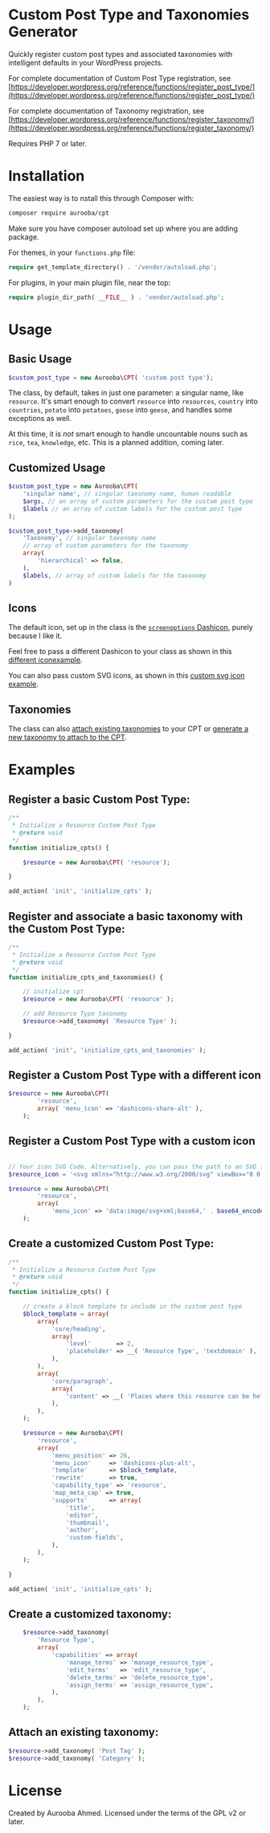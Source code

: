 # Custom Post Type and Taxonomies Generator

Quickly register custom post types and associated taxonomies with intelligent defaults in your WordPress projects.

For complete documentation of Custom Post Type registration, see [https://developer.wordpress.org/reference/functions/register_post_type/](https://developer.wordpress.org/reference/functions/register_post_type/)

For complete documentation of Taxonomy registration, see [https://developer.wordpress.org/reference/functions/register_taxonomy/](https://developer.wordpress.org/reference/functions/register_taxonomy/)

Requires PHP 7 or later.

# Installation

The easiest way is to nstall this through Composer with:

```bash
composer require aurooba/cpt
```

Make sure you have composer autoload set up where you are adding package.

For themes, in your `functions.php` file:

```php
require get_template_directory() . '/vendor/autoload.php';
```

For plugins, in your main plugin file, near the top:

```php
require plugin_dir_path( __FILE__ ) . 'vendor/autoload.php';
```

# Usage

## Basic Usage

```php
$custom_post_type = new Aurooba\CPT( 'custom post type');
```

The class, by default, takes in just one parameter: a singular name, like `resource`. It's smart enough to convert `resource` into `resources`, `country` into `countries`, `potato` into `potatoes`, `goose` into `geese`, and handles some exceptions as well.

At this time, it is _not_ smart enough to handle uncountable nouns such as `rice`, `tea`, `knowledge`, etc. This is a planned addition, coming later.

## Customized Usage

```php
$custom_post_type = new Aurooba\CPT(
	'singular name', // singular taxonomy name, human readable
	$args, // an array of custom parameters for the custom post type
	$labels // an array of custom labels for the custom post type
);

$custom_post_type->add_taxonomy(
	'Taxonomy', // singular taxonomy name
	// array of custom parameters for the taxonomy
	array(
		'hierarchical' => false,
	),
	$labels, // array of custom labels for the taxonomy
)
```

## Icons

The default icon, set up in the class is the [`screenoptions` Dashicon](https://developer.wordpress.org/resource/dashicons/#screenoptions), purely because I like it.

Feel free to pass a different Dashicon to your class as shown in this [different iconexample](#Register-a-custom-post-type-with-a-different-icon).

You can also pass custom SVG icons, as shown in this [custom svg icon example](#Register-a-custom-post-type-with-a-custom-icon).

## Taxonomies

The class can also [attach existing taxonomies](#Attach-an-existing-taxonomy) to your CPT or [generate a new taxonomy to attach to the CPT](#Register-and-associate-a-basic-taxonomy-with-the-Custom-Post-Type).

# Examples

## Register a basic Custom Post Type:

```php
/**
 * Initialize a Resource Custom Post Type
 * @return void
 */
function initialize_cpts() {

	$resource = new Aurooba\CPT( 'resource');

}

add_action( 'init', 'initialize_cpts' );
```

## Register and associate a basic taxonomy with the Custom Post Type:

```php
/**
 * Initialize a Resource Custom Post Type
 * @return void
 */
function initialize_cpts_and_taxonomies() {

	// initialize cpt
	$resource = new Aurooba\CPT( 'resource' );

	// add Resource Type taxonomy
	$resource->add_taxonomy( 'Resource Type' );

}

add_action( 'init', 'initialize_cpts_and_taxonomies' );
```

## Register a Custom Post Type with a different icon

```php
$resource = new Aurooba\CPT(
		'resource',
		array( 'menu_icon' => 'dashicons-share-alt' ),
	);
```

## Register a Custom Post Type with a custom icon

```php

// Your icon SVG Code. Alternatively, you can pass the path to an SVG file.
$resource_icon = '<svg xmlns="http://www.w3.org/2000/svg" viewBox="0 0 640 512"><path fill="#ffffff" d="M608 0H160c-17.67 0-32 13.13-32 29.33V112h48V48h48v64h48V48h224v304h112c17.67 0 32-13.13 32-29.33V29.33C640 13.13 625.67 0 608 0zm-16 304h-48v-56h48zm0-104h-48v-48h48zm0-96h-48V48h48zM128 320a32 32 0 1 0-32-32 32 32 0 0 0 32 32zm288-160H32a32 32 0 0 0-32 32v288a32 32 0 0 0 32 32h384a32 32 0 0 0 32-32V192a32 32 0 0 0-32-32zm-16 240L299.31 299.31a16 16 0 0 0-22.62 0L176 400l-36.69-36.69a16 16 0 0 0-22.62 0L48 432V208h352z"/></svg>';

$resource = new Aurooba\CPT(
		'resource',
		array(
			'menu_icon' => 'data:image/svg+xml;base64,' . base64_encode( $resource_icon ) ),
	);
```

## Create a customized Custom Post Type:

```php
/**
 * Initialize a Resource Custom Post Type
 * @return void
 */
function initialize_cpts() {

	// create a block template to include in the custom post type
	$block_template = array(
		array(
			'core/heading',
			array(
				'level'       => 2,
				'placeholder' => __( 'Resource Type', 'textdomain' ),
			),
		),
		array(
			'core/paragraph',
			array(
				'content' => __( 'Places where this resource can be helpful are:>', 'textdomain' ),
			),
		),
	);

	$resource = new Aurooba\CPT(
		'resource',
		array(
			'menu_position' => 26,
			'menu_icon'     => 'dashicons-plus-alt',
			'template'      => $block_template,
			'rewrite'       => true,
			'capability_type' => 'resource',
			'map_meta_cap' => true,
			'supports'      => array(
				'title',
				'editor',
				'thumbnail',
				'author',
				'custom-fields',
			),
		),
	);

}

add_action( 'init', 'initialize_cpts' );

```

## Create a customized taxonomy:

```php
	$resource->add_taxonomy(
		'Resource Type',
		array(
			'capabilities' => array(
				'manage_terms' => 'manage_resource_type',
				'edit_terms'   => 'edit_resource_type',
				'delete_terms' => 'delete_resource_type',
				'assign_terms' => 'assign_resource_type',
			),
		),
	);

```

## Attach an existing taxonomy:

```php
$resource->add_taxonomy( 'Post Tag' );
$resource->add_taxonomy( 'Category' );
```

# License

Created by Aurooba Ahmed. Licensed under the terms of the GPL v2 or later.
